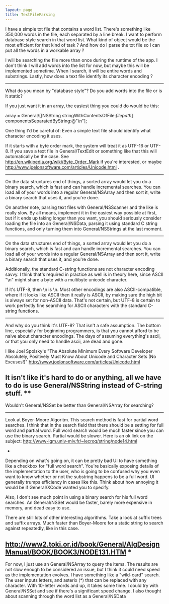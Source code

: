 ```yaml
---
layout: page
title: TextFileParsing
---
```


I have a simple txt file that contains a word list. There's something like 350,000 words in the file, each separated by a line break.
I want to perform database style search in that word list.
What kind of object would be the most efficient for that kind of task ?
And how do I parse the txt file so I can put all the words in a workable array ?

I will be searching the file more than once during the runtime of the app.
I don't think I will add words into the list for now, but maybe this will be implemented sometime.
When I search, it will be entire words and substrings.
Lastly, how does a text file identify its character encoding ?

----

What do you mean by "database style"?  Do you add words into the file or is it static? 

If you just want it in an array, the easiest thing you could do would be this:
    
array = General/[[NSString stringWithContentsOfFile:*filepath*] componentsSeparatedByString:@"\n"];


One thing I'd be careful of:  Even a simple text file should identify what character encoding it uses.

If it starts with a byte order mark, the system will treat it as UTF-16 or UTF-8.  If you save a text file in General/TextEdit or something like that this will automatically be the case.  See http://en.wikipedia.org/wiki/Byte_Order_Mark if you're interested, or maybe http://www.joelonsoftware.com/articles/Unicode.html .

----

On the data structures end of things, a sorted array would let you do a binary search, which is fast and can handle incremental searches. You can load all of your words into a regular General/NSArray and then sort it, write a binary search that uses it, and you're done.

On another note, parsing text files with General/NSScanner and the like is really slow. By all means, implement it in the easiest way possible at first, but if it ends up taking longer than you want, you should seriously consider loading the file into an General/NSData, parsing it using standard C string functions, and only turning them into General/NSStrings at the last moment.

----

On the data structures end of things, a sorted array would let you do a binary search, which is fast and can handle incremental searches. You can load all of your words into a regular General/NSArray and then sort it, write a binary search that uses it, and you're done.

Additionally, the standard C-string functions are not character encoding savvy.  I think that's required in practice as well is in theory here, since ASCII "\n" might share a byte with a multibyte unicode character.

If it's UTF-8, then \n is \n. Most other encodings are also ASCII-compatible, where if it looks like ASCII then it really is ASCII, by making sure the high bit is always set for non-ASCII data. That's not certain, but UTF-8 is certain to work perfectly fine searching for ASCII characters with the standard C-string functions.

----
And why do you think it's UTF-8?  That isn't a safe assumption.  The bottom line, especially for beginning programmers, is that you cannot afford to be naive about character encodings.  The days of assuming everything's ascii, or that you only need to handle ascii, are dead and gone.

I like Joel Spolsky's "The Absolute Minimum Every Software Developer Absolutely, Positively Must Know About Unicode and Character Sets (No Excuses!)" http://www.joelonsoftware.com/articles/Unicode.html

It isn't like it's hard to do or anything, all we have to do is use General/NSString instead of C-string stuff.
**
----

Wouldn't General/NSSet be better than General/NSArray for searching?

----

Look at Boyer-Moore Algoritm.  This search method is fast for partial word searches.  I think that in the search field that there should be a setting for full word and partial word.  Full word search would be much faster since you can use the binary search. Partial would be slower.  Here is an ok link on the subject: http://www-igm.univ-mlv.fr/~lecroq/string/node14.html

*
Depending on what's going on, it can be pretty bad UI to have something like a checkbox for "full word search".  You're basically exposing details of the implementation to the user, who is going to be confused why you even want to know whether or not the substring happens to be a full word.  UI generally trumps efficiency in cases like this.  Think about how annoying it would be if General/XCode wanted you to specify.

Also, I don't see much point in using a binary search for his full word searches.  An General/NSSet would be faster, barely more expensive in memory, and dead easy to use.

There are still lots of other interesting algorithms.  Take a look at suffix trees and suffix arrays.  Much faster than Boyer-Moore for a static string to search against repeatedly, like in this case.

http://www2.toki.or.id/book/General/AlgDesignManual/BOOK/BOOK3/NODE131.HTM
*
----

For now, I just use an General/NSArray to query the items. The results are not slow enough to be considered an issue, but I think it could need speed as the implementation evolves. I have something like a "wild-card" search. The user inputs letters, and asterix (*) that can be replaced with any character. With 10-letter words and up, it takes some time. I could try with General/NSSet and see if there's a significant speed change. I also thought about scanning through the word list as a General/NSData
